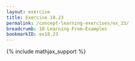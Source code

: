 ```yaml
---
layout: exercise
title: Exercise 18.23
permalink: /concept-learning-exercises/ex_23/
breadcrumb: 18-Learning-From-Examples
bookmarkID: ex18.23
---
```


{% include mathjax_support %}
